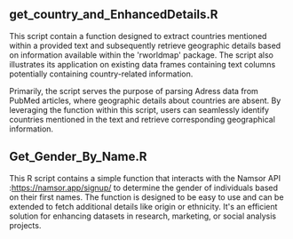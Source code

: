 ## **get_country_and_EnhancedDetails.R**

This script contain a function designed to extract countries mentioned within a provided text and subsequently retrieve geographic details based on information available within the 'rworldmap' package.
The script also illustrates its application on existing data frames containing text columns potentially containing country-related information.

Primarily, the script serves the purpose of parsing Adress data from PubMed articles, where geographic details about countries are absent. By leveraging the function within this script, users can seamlessly identify countries mentioned in the text and retrieve corresponding geographical information.


## **Get_Gender_By_Name.R**

This R script contains a simple function that interacts with the Namsor API :https://namsor.app/signup/ to determine the gender of individuals based on their first names. The function is designed to be easy to use and can be extended to fetch additional details like origin or ethnicity. It's an efficient solution for enhancing datasets in research, marketing, or social analysis projects.

